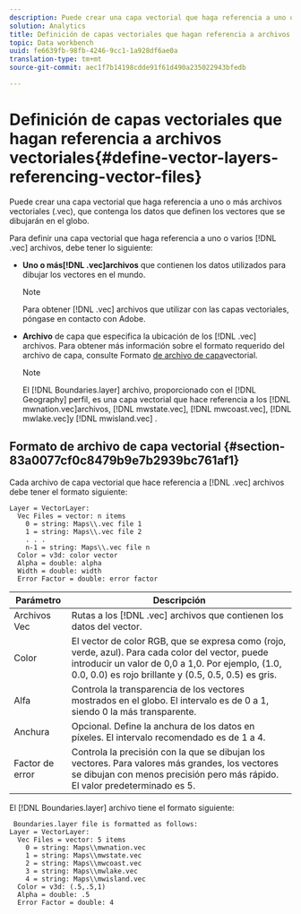 ```yaml
---
description: Puede crear una capa vectorial que haga referencia a uno o más archivos vectoriales (.vec), que contenga los datos que definen los vectores que se dibujarán en el globo.
solution: Analytics
title: Definición de capas vectoriales que hagan referencia a archivos vectoriales
topic: Data workbench
uuid: fe6639fb-98fb-4246-9cc1-1a928df6ae0a
translation-type: tm+mt
source-git-commit: aec1f7b14198cdde91f61d490a235022943bfedb

---
```



# Definición de capas vectoriales que hagan referencia a archivos vectoriales{#define-vector-layers-referencing-vector-files}

Puede crear una capa vectorial que haga referencia a uno o más archivos vectoriales (.vec), que contenga los datos que definen los vectores que se dibujarán en el globo.

Para definir una capa vectorial que haga referencia a uno o varios [!DNL .vec] archivos, debe tener lo siguiente:

* **Uno o más[!DNL .vec]archivos** que contienen los datos utilizados para dibujar los vectores en el mundo.

   >[!NOTE]
   >
   >Para obtener [!DNL .vec] archivos que utilizar con las capas vectoriales, póngase en contacto con Adobe.

* **Archivo** de capa que especifica la ubicación de los [!DNL .vec] archivos. Para obtener más información sobre el formato requerido del archivo de capa, consulte Formato [de archivo de capa](../../../../home/c-get-started/c-im-layers/c-vctr-layers/c-ref-vctr-files.md#section-83a0077cf0c8479b9e7b2939bc761af1)vectorial.

   >[!NOTE]
   >
   >El [!DNL Boundaries.layer] archivo, proporcionado con el [!DNL Geography] perfil, es una capa vectorial que hace referencia a los [!DNL mwnation.vec]archivos, [!DNL mwstate.vec], [!DNL mwcoast.vec], [!DNL mwlake.vec]y [!DNL mwisland.vec] .

## Formato de archivo de capa vectorial {#section-83a0077cf0c8479b9e7b2939bc761af1}

Cada archivo de capa vectorial que hace referencia a [!DNL .vec] archivos debe tener el formato siguiente:

```
Layer = VectorLayer:
  Vec Files = vector: n items
    0 = string: Maps\\.vec file 1
    1 = string: Maps\\.vec file 2
    . . .
    n-1 = string: Maps\\.vec file n
  Color = v3d: color vector
  Alpha = double: alpha
  Width = double: width
  Error Factor = double: error factor
```

| Parámetro | Descripción |
|---|---|
| Archivos Vec | Rutas a los [!DNL .vec] archivos que contienen los datos del vector. |
| Color | El vector de color RGB, que se expresa como (rojo, verde, azul). Para cada color del vector, puede introducir un valor de 0,0 a 1,0. Por ejemplo, (1.0, 0.0, 0.0) es rojo brillante y (0.5, 0.5, 0.5) es gris. |
| Alfa | Controla la transparencia de los vectores mostrados en el globo. El intervalo es de 0 a 1, siendo 0 la más transparente. |
| Anchura | Opcional. Define la anchura de los datos en píxeles. El intervalo recomendado es de 1 a 4. |
| Factor de error | Controla la precisión con la que se dibujan los vectores. Para valores más grandes, los vectores se dibujan con menos precisión pero más rápido. El valor predeterminado es 5. |

El [!DNL Boundaries.layer] archivo tiene el formato siguiente:

```
 Boundaries.layer file is formatted as follows:
Layer = VectorLayer:
  Vec Files = vector: 5 items
    0 = string: Maps\\mwnation.vec
    1 = string: Maps\\mwstate.vec
    2 = string: Maps\\mwcoast.vec
    3 = string: Maps\\mwlake.vec
    4 = string: Maps\\mwisland.vec
  Color = v3d: (.5,.5,1)
  Alpha = double: .5
  Error Factor = double: 4
```

